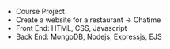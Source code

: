 - Course Project
- Create a website for a restaurant -> Chatime
- Front End: HTML, CSS, Javascript
- Back End: MongoDB, Nodejs, Expressjs, EJS
